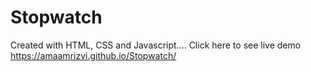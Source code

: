 # Stopwatch
Created with HTML, CSS and Javascript....
Click here to see live demo https://amaamrizvi.github.io/Stopwatch/

